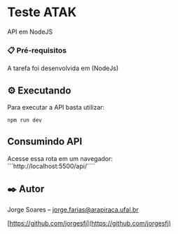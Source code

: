 # Teste ATAK
API em NodeJS

### 📋 Pré-requisitos
A tarefa foi desenvolvida em (NodeJs)

## ⚙️ Executando
Para executar a API basta utilizar:
```
npm run dev
```
## Consumindo API
Acesse essa rota em um navegador:  
```http://localhost:5500/api/````  

## ✒️ Autor
Jorge Soares – jorge.farias@arapiraca.ufal.br

[https://github.com/jorgesfj](https://github.com/jorgesfj)